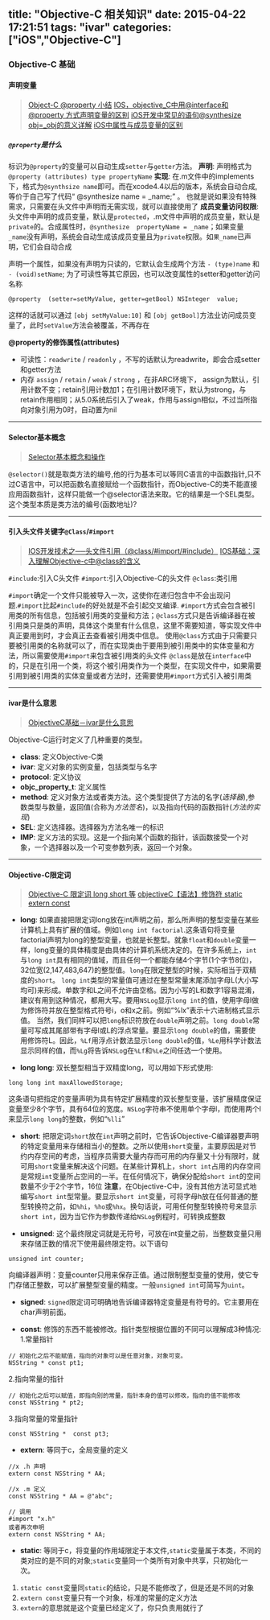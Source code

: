 title: "Objective-C 相关知识"
date: 2015-04-22 17:21:51
tags: "ivar"
categories: ["iOS","Objective-C"]
---

### Objective-C 基础

#### 声明变量

> [Object-C @property 小结](http://blog.csdn.net/dfqin/article/details/11669993)
> [IOS，objective_C中用@interface和 @property 方式声明变量的区别](http://www.cnblogs.com/letmefly/archive/2012/07/20/2601338.html)
> [iOS开发中常见的语句@synthesize obj=_obj的意义详解](http://moto0421.iteye.com/blog/1577459)
> [iOS中属性与成员变量的区别](http://www.cnblogs.com/ygm900/p/3660364.html)

##### `@property`是什么
标识为`@property`的变量可以自动生成`setter`与`getter`方法。
__声明__: 声明格式为`@property (attributes) type propertyName`
__实现__: 在.m文件中的implements下，格式为`@synthsize name`即可。而在xcode4.4以后的版本，系统会自动合成, 等价于自己写了代码“ @synthesize  name = _name;” 。 也就是说如果没有特殊需求，只需要在头文件中声明而无需实现，就可以直接使用了
__成员变量访问权限__: 头文件中声明的成员变量，默认是`protected`，.m文件中声明的成员变量，默认是`private`的。合成属性时，`@synthesize  propertyName = _name`；如果变量`_name`没有声明，系统会自动生成该成员变量且为`private`权限。如`果_name`已声明，它们会自动合成

声明一个属性，如果没有声明为只读的，它默认会生成两个方法 `- (type)name` 和 `- (void)setName`; 为了可读性等其它原因，也可以改变属性的setter和getter访问名称
```objc
@property  (setter=setMyValue, getter=getBool) NSInteger  value;
```
这样的话就可以通过 `[obj setMyValue:10]` 和 `[obj getBool]`方法业访问成员变量了，此时`setValue`方法会被覆盖，不再存在

__@property的修饰属性(attributes)__

* 可读性：`readwrite` / `readonly` ，不写的话默认为readwrite，即会合成setter和getter方法
* 内存 `assign` / `retain` / `weak` / `strong` ，在非ARC环境下， assign为默认，引用计数不变；retain引用计数加1；在引用计数环境下，默认为strong，与retain作用相同；从5.0系统后引入了weak，作用与assign相似，不过当所指向对象引用为0时，自动置为nil

----

#### Selector基本概念

> [Selector基本概念和操作](http://moto0421.iteye.com/blog/1625204)

`@selector()`就是取类方法的编号,他的行为基本可以等同C语言的中函数指针,只不过C语言中，可以把函数名直接赋给一个函数指针，而Objective-C的类不能直接应用函数指针，这样只能做一个@selector语法来取。它的结果是一个SEL类型。这个类型本质是类方法的编号(函数地址)?

----

#### 引入头文件关键字`@Class`/`#import`

> [IOS开发技术之──头文件引用（@class/#import/#include）](http://blog.csdn.net/pjk1129/article/details/6590282)
> [IOS基础：深入理解Objective-c中@class的含义](http://www.cnblogs.com/martin1009/archive/2012/06/24/2560218.html)

`#include`:引入C头文件
`#import`:引入Objective-C的头文件
`@class`:类引用

`#import`确定一个文件只能被导入一次，这使你在递归包含中不会出现问题.`#import`比起`#include`的好处就是不会引起交叉编译.
`#import`方式会包含被引用类的所有信息，包括被引用类的变量和方法；`@class`方式只是告诉编译器在被引用类只是类的声明，具体这个类里有什么信息，这里不需要知道，等实现文件中真正要用到时，才会真正去查看被引用类中信息。
使用`@class`方式由于只需要只要被引用类的名称就可以了，而在实现类由于要用到被引用类中的实体变量和方法，所以需要使用`#import`来包含被引用类的头文件
`@class`是放在`interface`中的，只是在引用一个类，将这个被引用类作为一个类型，在实现文件中，如果需要引用到被引用类的实体变量或者方法时，还需要使用`#import`方式引入被引用类

----

#### ivar是什么意思

> [ObjectiveC基础－ivar是什么意思](http://blog.csdn.net/lvxiangan/article/details/18816481)

Objective-C运行时定义了几种重要的类型。

* **class**: 定义Objective-C类
* **ivar**: 定义对象的实例变量，包括类型与名字
* **protocol**: 定义协议
* **objc_property_t**: 定义属性
* **method**: 定义对象方法或者类方法。这个类型提供了方法的名字(*选择器*),参数类型与数量，返回值(合称为*方法签名*)，以及指向代码的函数指针(*方法的实现*)
* **SEL**: 定义选择器。选择器为方法名唯一的标识
* **IMP**: 定义方法的实现。这是一个指向某个函数的指针，该函数接受一个对象，一个选择器以及一个可变参数列表，返回一个对象。

----

#### Objective-C限定词

> [Objective-C 限定词 long short 等](http://blog.sina.com.cn/s/blog_7aa21f320100qugx.html)
> [objectiveC【语法】修饰符 static extern const](http://blog.csdn.net/xpwang168/article/details/8087143)

* **long**: 如果直接把限定词long放在int声明之前，那么所声明的整型变量在某些计算机上具有扩展的值域。例如`long int factorial`.这条语句将变量factorial声明为long的整型变量，也就是长整型。就象`float`和`double`变量一样，long变量的具体精度是由具体的计算机系统决定的。在许多系统上，`int`与`long int`具有相同的值域，而且任何一个都能存储4个字节(1个字节8位)，32位宽(2,147,483,647)的整型值。`long`在限定整型的时候，实际相当于双精度的`short`。
`long int`类型的常量值可通过在整型常量末尾添加字母L(大小写均可)来形成。单数字和L之间不允许由空格。因为小写的L和数字1容易混淆，建议有用到这种情况，都用大写。要用`NSLog`显示`long int`的值，使用字母l做为修饰符并放在整型格式符号i，o和x之前。例如“%lx”表示十六进制格式显示值。
当然，我们同样可以把`long`标识符放在`double`声明之前。`long double`常量可写成其尾部带有字母l或L的浮点常量。要显示`long double`的值，需要使用修饰符L。因此，`%Lf`用浮点计数法显示`long double`的值，`%Le`用科学计数法显示同样的值，而`%Lg`将告诉`NSLo`g在`%Lf`和`%Le`之间任选一个使用。

* **long long**: 双长整型相当于双精度long，可以用如下形式使用:
```
long long int maxAllowedStorage;
```
这条语句把指定的变量声明为具有特定扩展精度的双长整型变量，该扩展精度保证变量至少8个字节，具有64位的宽度。`NSLog`字符串不使用单个字母l，而使用两个l来显示`long long`的整数，例如“`%lli`”

* **short**: 把限定词`short`放在`int`声明之前时，它告诉Objective-C编译器要声明的特定变量用来存储相当小的整数。之所以使用`short`变量，主要原因是对节约内存空间的考虑，当程序员需要大量内存而可用的内存量又十分有限时，就可用`short`变量来解决这个问题。在某些计算机上，`short int`占用的内存空间是常规`int`变量所占空间的一半。在任何情况下，确保分配给`short int`的空间数量不少于2个字节，16位
**注意**，在Objective-C中，没有其他方法可显式地编写`short int`型常量。要显示`short int`变量，可将字母h放在任何普通的整型转换符之前，如`%hi`，`%ho`或`%hx`。换句话说，可用任何整型转换符号来显示`short int`，因为当它作为参数传递给`NSLog`例程时，可转换成整数

* **unsigned**: 这个最终限定词就是无符号，可放在int变量之前，当整数变量只用来存储正数的情况下使用最终限定符。以下语句
```
unsigned int counter;
```
向编译器声明：变量counter只用来保存正值。通过限制整型变量的使用，使它专门存储正整数，可以扩展整型变量的精度。一般`unsigned int`可简写为`uint`。

* **signed**: `signed`限定词可明确地告诉编译器特定变量是有符号的。它主要用在char声明前面。

* **const**: 修饰的东西不能被修改。指针类型根据位置的不同可以理解成3种情况:
1.常量指针
```objc
// 初始化之后不能赋值，指向的对象可以是任意对象，对象可变。
NSString * const pt1;
```
2.指向常量的指针
```objc
// 初始化之后可以赋值，即指向别的常量，指针本身的值可以修改，指向的值不能修改
const NSString * pt2;
```
3.指向常量的常量指针
```objc
const NSString *  const pt3;
```

* **extern**: 等同于c，全局变量的定义
```objc
//x .h 声明
extern const NSString * AA;

//x .m 定义
const NSString * AA = @"abc";

// 调用
#import "x.h"
或者再次申明
extern const NSString * AA;
```

* **static**: 等同于c，将变量的作用域限定于本文件,`static`变量属于本类，不同的类对应的是不同的对象;`static`变量同一个类所有对象中共享，只初始化一次。
1. `static const`变量同`static`的结论，只是不能修改了，但是还是不同的对象
2. `extern const`变量只有一个对象，标准的常量的定义方法
3. `extern`的意思就是这个变量已经定义了，你只负责用就行了
